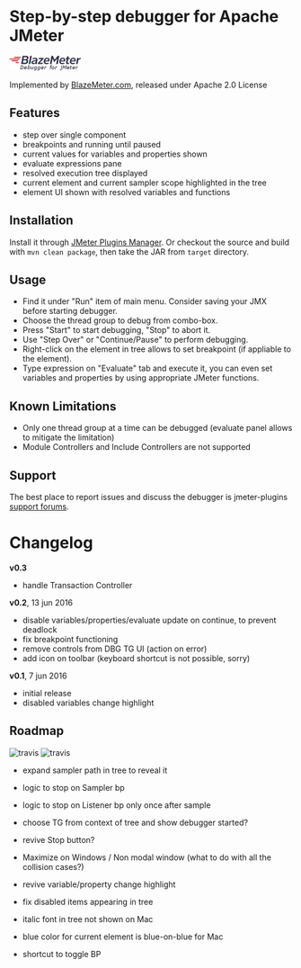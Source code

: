 # Step-by-step debugger for Apache JMeter 

![logo](/src/main/resources/com/blazemeter/jmeter/debugger/logo.png) 

Implemented by [BlazeMeter.com](http://blazemeter.com/), released under Apache 2.0 License 

## Features
 - step over single component
 - breakpoints and running until paused
 - current values for variables and properties shown
 - evaluate expressions pane 
 - resolved execution tree displayed
 - current element and current sampler scope highlighted in the tree
 - element UI shown with resolved variables and functions

## Installation

Install it through [JMeter Plugins Manager](http://jmeter-plugins.org/wiki/PluginsManager/). Or checkout the source and build with `mvn clean package`, then take the JAR from `target` directory.

## Usage

 - Find it under "Run" item of main menu. Consider saving your JMX before starting debugger.
 - Choose the thread group to debug from combo-box. 
 - Press "Start" to start debugging, "Stop" to abort it. 
 - Use "Step Over" or "Continue/Pause" to perform debugging.
 - Right-click on the element in tree allows to set breakpoint (if appliable to the element).
 - Type expression on "Evaluate" tab and execute it, you can even set variables and properties by using appropriate JMeter functions.
 
## Known Limitations 
 - Only one thread group at a time can be debugged (evaluate panel allows to mitigate the limitation)
 - Module Controllers and Include Controllers are not supported

## Support

The best place to report issues and discuss the debugger is jmeter-plugins [support forums](https://groups.google.com/forum/#!forum/jmeter-plugins/).

# Changelog

__v0.3__
 - handle Transaction Controller

__v0.2__, 13 jun 2016
 - disable variables/properties/evaluate update on continue, to prevent deadlock
 - fix breakpoint functioning
 - remove controls from DBG TG UI (action on error)
 - add icon on toolbar (keyboard shortcut is not possible, sorry)

__v0.1__, 7 jun 2016
 - initial release 
 - disabled variables change highlight

## Roadmap

![travis](https://img.shields.io/travis/Blazemeter/jmeter-debugger.svg)
![travis](https://img.shields.io/codecov/c/github/Blazemeter/jmeter-debugger.svg)

 - expand sampler path in tree to reveal it
 - logic to stop on Sampler bp
 - logic to stop on Listener bp only once after sample 
 - choose TG from context of tree and show debugger started? 
 - revive Stop button?
 - Maximize on Windows / Non modal window (what to do with all the collision cases?) 
 - revive variable/property change highlight
 - fix disabled items appearing in tree
 
 - italic font in tree not shown on Mac
 - blue color for current element is blue-on-blue for Mac
 - shortcut to toggle BP
 
 
